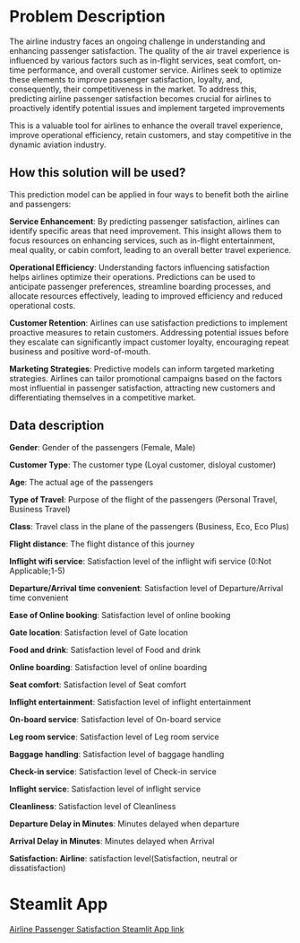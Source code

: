 # Problem Description

The airline industry faces an ongoing challenge in understanding and enhancing passenger satisfaction. The quality of the air travel experience is influenced by various factors such as in-flight services, seat comfort, on-time performance, and overall customer service. Airlines seek to optimize these elements to improve passenger satisfaction, loyalty, and, consequently, their competitiveness in the market. To address this, predicting airline passenger satisfaction becomes crucial for airlines to proactively identify potential issues and implement targeted improvements

This is a valuable tool for airlines to enhance the overall travel experience, improve operational efficiency, retain customers, and stay competitive in the dynamic aviation industry.

## How this solution will be used? 

This prediction model can be applied in four ways to benefit both the airline and passengers: 

**Service Enhancement**:
By predicting passenger satisfaction, airlines can identify specific areas that need improvement. This insight allows them to focus resources on enhancing services, such as in-flight entertainment, meal quality, or cabin comfort, leading to an overall better travel experience.

**Operational Efficiency**:
Understanding factors influencing satisfaction helps airlines optimize their operations. Predictions can be used to anticipate passenger preferences, streamline boarding processes, and allocate resources effectively, leading to improved efficiency and reduced operational costs.

**Customer Retention**:
Airlines can use satisfaction predictions to implement proactive measures to retain customers. Addressing potential issues before they escalate can significantly impact customer loyalty, encouraging repeat business and positive word-of-mouth.

**Marketing Strategies**:
Predictive models can inform targeted marketing strategies. Airlines can tailor promotional campaigns based on the factors most influential in passenger satisfaction, attracting new customers and differentiating themselves in a competitive market.

## Data description

**Gender**: Gender of the passengers (Female, Male)

**Customer Type**: The customer type (Loyal customer, disloyal customer)

**Age**: The actual age of the passengers

**Type of Travel**: Purpose of the flight of the passengers (Personal Travel, Business Travel)

**Class**: Travel class in the plane of the passengers (Business, Eco, Eco Plus)

**Flight distance**: The flight distance of this journey

**Inflight wifi service**: Satisfaction level of the inflight wifi service (0:Not Applicable;1-5)

**Departure/Arrival time convenient**: Satisfaction level of Departure/Arrival time convenient

**Ease of Online booking**: Satisfaction level of online booking

**Gate location**: Satisfaction level of Gate location

**Food and drink**: Satisfaction level of Food and drink

**Online boarding**: Satisfaction level of online boarding

**Seat comfort**: Satisfaction level of Seat comfort

**Inflight entertainment**: Satisfaction level of inflight entertainment

**On-board service**: Satisfaction level of On-board service

**Leg room service**: Satisfaction level of Leg room service

**Baggage handling**: Satisfaction level of baggage handling

**Check-in service**: Satisfaction level of Check-in service

**Inflight service**: Satisfaction level of inflight service

**Cleanliness**: Satisfaction level of Cleanliness

**Departure Delay in Minutes**: Minutes delayed when departure

**Arrival Delay in Minutes**: Minutes delayed when Arrival

**Satisfaction: Airline**: satisfaction level(Satisfaction, neutral or dissatisfaction)

# Steamlit App
[Airline Passenger Satisfaction Steamlit App link](https://airline-passenger-satisfaction.streamlit.app/)
